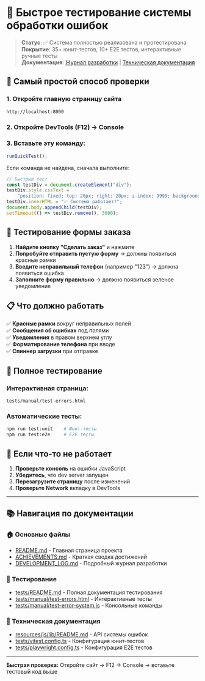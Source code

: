 # 🧪 Быстрое тестирование системы обработки ошибок

> **Статус**: ✅ Система полностью реализована и протестирована  
> **Покрытие**: 35+ юнит-тестов, 10+ E2E тестов, интерактивные ручные тесты  
> **Документация**: [Журнал разработки](DEVELOPMENT_LOG.md) | [Техническая документация](tests/README.md)

## 🚀 Самый простой способ проверки

### 1. Откройте главную страницу сайта

```
http://localhost:8000
```

### 2. Откройте DevTools (F12) → Console

### 3. Вставьте эту команду:

```javascript
runQuickTest();
```

Если команда не найдена, сначала выполните:

```javascript
// Быстрый тест
const testDiv = document.createElement("div");
testDiv.style.cssText =
    "position: fixed; top: 20px; right: 20px; z-index: 9999; background: #10B981; color: white; padding: 15px 20px; border-radius: 8px; font-family: Arial, sans-serif;";
testDiv.innerHTML = "✅ Система работает!";
document.body.appendChild(testDiv);
setTimeout(() => testDiv.remove(), 3000);
```

## 🎯 Тестирование формы заказа

1. **Найдите кнопку "Сделать заказ"** и нажмите
2. **Попробуйте отправить пустую форму** → должны появиться красные рамки
3. **Введите неправильный телефон** (например "123") → должна появиться ошибка
4. **Заполните форму правильно** → должно появиться зеленое уведомление

## 📋 Что должно работать

✅ **Красные рамки** вокруг неправильных полей  
✅ **Сообщения об ошибках** под полями  
✅ **Уведомления** в правом верхнем углу  
✅ **Форматирование телефона** при вводе  
✅ **Спиннер загрузки** при отправке

## 🔧 Полное тестирование

### Интерактивная страница:

```
tests/manual/test-errors.html
```

### Автоматические тесты:

```bash
npm run test:unit    # Юнит-тесты
npm run test:e2e     # E2E тесты
```

## 🐛 Если что-то не работает

1. **Проверьте консоль** на ошибки JavaScript
2. **Убедитесь**, что dev server запущен
3. **Перезагрузите страницу** после изменений
4. **Проверьте Network** вкладку в DevTools

---

## 📚 Навигация по документации

### 🏠 Основные файлы

- [README.md](README.md) - Главная страница проекта
- [ACHIEVEMENTS.md](ACHIEVEMENTS.md) - Краткая сводка достижений
- [DEVELOPMENT_LOG.md](DEVELOPMENT_LOG.md) - Подробный журнал разработки

### 🧪 Тестирование

- [tests/README.md](tests/README.md) - Полная документация тестирования
- [tests/manual/test-errors.html](tests/manual/test-errors.html) - Интерактивные тесты
- [tests/manual/test-error-system.js](tests/manual/test-error-system.js) - Консольные команды

### 🔧 Техническая документация

- [resources/js/lib/README.md](resources/js/lib/README.md) - API системы ошибок
- [tests/vitest.config.ts](tests/vitest.config.ts) - Конфигурация юнит-тестов
- [tests/playwright.config.ts](tests/playwright.config.ts) - Конфигурация E2E тестов

---

**Быстрая проверка:** Откройте сайт → F12 → Console → вставьте тестовый код выше
